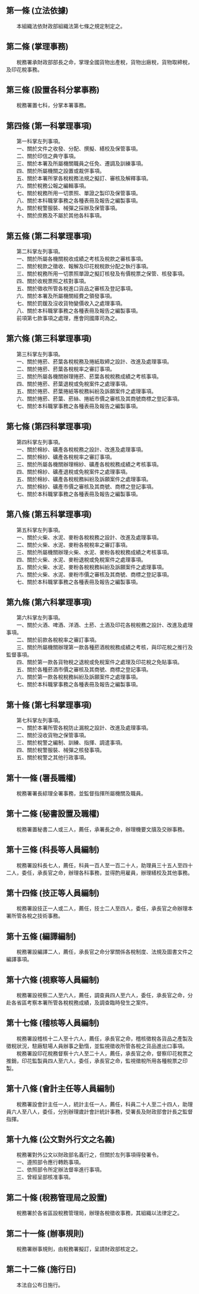 第一條 (立法依據)
-----------------
　　本組織法依財政部組織法第七條之規定制定之。  


第二條 (掌理事務)
-----------------
　　稅務署承財政部部長之命，掌理全國貨物出產稅，貨物出廠稅，貨物取締稅，及印花稅事務。  


第三條 (設置各科分掌事務)
-------------------------
　　稅務署置七科，分掌本署事務。  


第四條 (第一科掌理事項)
-----------------------
　　第一科掌左列事項。  
　　一、關於文件之收發、分配、撰擬、繕校及保管事項。  
　　二、關於印信之典守事項。  
　　三、關於本署及所屬機關職員之任免、遷調及訓練事項。  
　　四、關於所屬機關之設置或裁併事項。  
　　五、關於本署所掌各稅稅務法規之擬訂、審核及解釋事項。  
　　六、關於稅務公報之編輯事項。  
　　七、關於稅務所用一切票照、單證之製印及保管事項。  
　　八、關於本科職掌事務之各種表冊及報告之編製事項。  
　　九、關於稅警服裝、械彈之採辦及保管事項。  
　　十、關於庶務及不屬於其他各科事項。  


第五條 (第二科掌理事項)
-----------------------
　　第二科掌左列事項。  
　　一、關於所屬各機關稅收成績之考核及稅款之審核事項。  
　　二、關於稅款之徵收、報解及印花稅稅款分配之執行事項。  
　　三、關於稅務所用一切票照單證之擬訂核發及有價稅票之保管、核發事項。  
　　四、關於收稅票照之核對事項。  
　　五、關於徵收所管各稅進口貨品之審核及登記事項。  
　　六、關於本署及所屬機關經費之領發事項。  
　　七、關於罰鍰及沒收貨物變價收入之處理事項。  
　　八、關於本科職掌事務之各種表冊及報告之編製事項。  
　　前項第七款事項之處理，應會同國庫司為之。  


第六條 (第三科掌理事項)
-----------------------
　　第三科掌左列事項。  
　　一、關於捲菸、菸葉各稅稅務及捲紙取締之設計、改進及處理事項。  
　　二、關於捲菸、菸葉各稅稅率之審訂事項。  
　　三、關於所屬各機關辦理捲菸、菸葉各稅稅務成績之考核事項。  
　　四、關於捲菸、菸葉退稅或免稅案件之處理事項。  
　　五、關於捲菸、菸葉捲紙等稅務糾紛及訴願案件之處理事項。  
　　六、關於捲菸、菸葉、菸絲、捲紙市價之審核及其商號商標之登記事項。  
　　七、關於本科職掌事務之各種表冊及報告之編製事項。  


第七條 (第四科掌理事項)
-----------------------
　　第四科掌左列事項。  
　　一、關於棉紗、礦產各稅稅務之設計、改進及處理事項。  
　　二、關於棉紗、礦產各稅稅率之審訂事項。  
　　三、關於所屬各機關辦理棉紗、礦產各稅稅務成績之考核事項。  
　　四、關於棉紗、礦產退稅或免稅案件之處理事項。  
　　五、關於棉紗、礦產各稅稅務糾紛及訴願案件之處理事項。  
　　六、關於棉紗、礦產市價之審核及其商號、商標之登記事項。  
　　七、關於本科職掌事務之各種表冊及報告之編製事項。  


第八條 (第五科掌理事項)
-----------------------
　　第五科掌左列事項。  
　　一、關於火柴、水泥、麥粉各稅稅務之設計、改進及處理事項。  
　　二、關於火柴、水泥、麥粉各稅稅率之審訂事項。  
　　三、關於所屬機關辦理火柴、水泥、麥粉各稅稅務成績之考核事項。  
　　四、關於火柴、水泥、麥粉退稅或免稅案件之處理事項。  
　　五、關於火柴、水泥、麥粉各稅稅務糾紛及訴願案件之處理事項。  
　　六、關於火柴、水泥、麥粉市價之審核及其商號、商標之登記事項。  
　　七、關於本科職掌事務之各種表冊及報告之編製事項。  


第九條 (第六科掌理事項)
-----------------------
　　第六科掌左列事項。  
　　一、關於火酒、啤酒、洋酒、土菸、土酒及印花各稅稅務之設計、改進及處理事項。  
　　二、關於前款各稅稅率之審訂事項。  
　　三、關於所屬機關辦理第一款各種菸酒稅稅務成績之考核，與印花稅之推行及監督事項。  
　　四、關於第一款各貨物稅之退稅或免稅案件之處理及印花稅之免貼事項。  
　　五、關於各種菸酒市價之審核及其商號、商標之登記事項。  
　　六、關於第一款各稅稅務糾紛及訴願案件之處理事項。  
　　七、關於本科職掌事務之各種表冊及報告之編製事項。  


第十條 (第七科掌理事項)
-----------------------
　　第七科掌左列事項。  
　　一、關於本署所管各稅防止漏稅之設計、改進及處理事項。  
　　二、關於沒收貨物之保管事項。  
　　三、關於稅警之編制、訓練、指揮、調遣事項。  
　　四、關於稅警服裝、械彈之核發事項。  
　　五、關於稅警之其他行政事項。  


第十一條 (署長職權)
-------------------
　　稅務署署長綜理全署事務，並監督指揮所屬機關及職員。  


第十二條 (秘書設置及職權)
-------------------------
　　稅務署置秘書二人或三人，薦任，承署長之命，辦理機要文牘及交辦事務。  


第十三條 (科長等人員編制)
-------------------------
　　稅務署設科長七人，薦任，科員一百人至一百二十人，助理員三十五人至四十二人，委任，承長官之命，辦理各科事務，並得酌用雇員，辦理繕校及其他事務。  


第十四條 (技正等人員編制)
-------------------------
　　稅務署設技正一人或二人，薦任，技士二人至四人，委任，承長官之命辦理本署所管各稅之技術事務。  


第十五條 (編譯編制)
-------------------
　　稅務署設編譯二人，薦任，承長官之命分掌關係各稅制度、法規及圖書文件之編譯事項。  


第十六條 (視察等人員編制)
-------------------------
　　稅務署設視察二人至六人，薦任，調查員四人至六人，委任，承長官之命，分赴各省區考察本署所管各稅稅務成績，及調查臨時發生之案件。  


第十七條 (稽核等人員編制)
-------------------------
　　稅務署設稽核十二人至十六人，薦任，承長官之命，稽核徵稅各貨品之產製及徵稅狀況，駐廠駐場人員辦事之勤惰，並監視徵收所管各稅之貨品進出口事項。  
　　稅務署設印花稅務督察十六人至二十人，薦任，承長官之命，督察印花稅票之推銷，印花監製員四人至六人，委任，承長官之命，監視徵稅所用各種稅票之印製。  


第十八條 (會計主任等人員編制)
-----------------------------
　　稅務署設會計主任一人，統計主任一人，薦任，科員二十人至二十四人，助理員六人至八人，委任，分別辦理歲計會計統計事務，受署長及財政部會計長之監督指揮。  


第十九條 (公文對外行文之名義)
-----------------------------
　　稅務署對外公文以財政部名義行之，但關於左列事項得發署令。  
　　一、遵照部令應行轉飭事項。  
　　二、依照部令所定辦法督率進行事項。  
　　三、曾經呈部核准事項。  


第二十條 (稅務管理局之設置)
---------------------------
　　稅務署於各省區設稅務管理局，辦理各稅徵收事務，其組織以法律定之。  


第二十一條 (辦事規則)
---------------------
　　稅務署辦事規則，由稅務署擬訂，呈請財政部核定之。  


第二十二條 (施行日)
-------------------
　　本法自公布日施行。